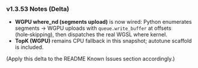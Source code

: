 
### v1.3.53 Notes (Delta)

- **WGPU where_nd (segments upload)** is now wired: Python enumerates segments → WGPU uploads with
  `queue.write_buffer` at offsets (hole‑skipping), then dispatches the real WGSL where kernel.
- **TopK (WGPU)** remains CPU fallback in this snapshot; autotune scaffold is included.

(Apply this delta to the README Known Issues section accordingly.)
